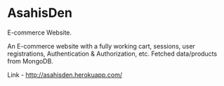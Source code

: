 # AsahisDen
E-commerce Website.

An E-commerce website with a fully working cart, sessions, user registrations, Authentication & Authorization, etc. Fetched data/products from MongoDB.

Link - http://asahisden.herokuapp.com/
